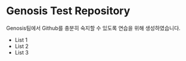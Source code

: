 Genosis Test Repository
=======================
Genosis팀에서 Github를 충분히 숙지할 수 있도록 연습을 위해 생성하였습니다.
* List 1
* List 2
* List 3